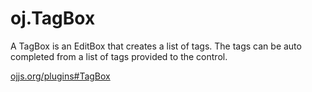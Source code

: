 oj.TagBox
============

A TagBox is an EditBox that creates a list of tags. The tags can be auto completed from a list of tags provided to the control.

[ojjs.org/plugins#TagBox](http://ojjs.org/plugins#TagBox)
